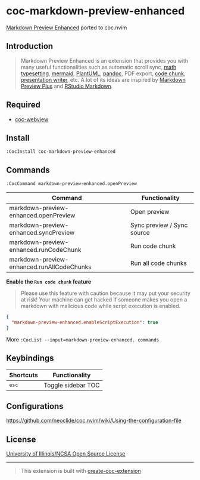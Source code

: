 # coc-markdown-preview-enhanced

[Markdown Preview Enhanced](https://shd101wyy.github.io/markdown-preview-enhanced/) ported to coc.nvim

## Introduction

> Markdown Preview Enhanced is an extension that provides you with many useful functionalities such as automatic scroll sync, [math typesetting](https://shd101wyy.github.io/markdown-preview-enhanced/#/math), [mermaid](https://shd101wyy.github.io/markdown-preview-enhanced/#/diagrams?id=mermaid), [PlantUML](https://shd101wyy.github.io/markdown-preview-enhanced/#/diagrams?id=plantuml), [pandoc](https://shd101wyy.github.io/markdown-preview-enhanced/#/pandoc), PDF export, [code chunk](https://shd101wyy.github.io/markdown-preview-enhanced/#/code-chunk), [presentation writer](https://rawgit.com/shd101wyy/markdown-preview-enhanced/master/docs/presentation-intro.html), etc. A lot of its ideas are inspired by [Markdown Preview Plus](https://github.com/atom-community/markdown-preview-plus) and [RStudio Markdown](http://rmarkdown.rstudio.com/).

## Required

- [coc-webview](https://github.com/weirongxu/coc-webview)

## Install

`:CocInstall coc-markdown-preview-enhanced`

## Commands

`:CocCommand markdown-preview-enhanced.openPreview`

| Command                                    | Functionality              |
| ------------------------------------------ | -------------------------- |
| markdown-preview-enhanced.openPreview      | Open preview               |
| markdown-preview-enhanced.syncPreview      | Sync preview / Sync source |
| markdown-preview-enhanced.runCodeChunk     | Run code chunk             |
| markdown-preview-enhanced.runAllCodeChunks | Run all code chunks        |

**Enable the `Run code chunk` feature**

> Please use this feature with caution because it may put your security at risk! Your machine can get hacked if someone makes you open a markdown with malicious code while script execution is enabled.

```json
{
  "markdown-preview-enhanced.enableScriptExecution": true
}
```

More `:CocList --input=markdown-preview-enhanced. commands`

## Keybindings

| Shortcuts      | Functionality      |
| -------------- | ------------------ |
| <kbd>esc</kbd> | Toggle sidebar TOC |

## Configurations

https://github.com/neoclide/coc.nvim/wiki/Using-the-configuration-file

## License

[University of Illinois/NCSA Open Source License](./LICENSE.md)

---

> This extension is built with [create-coc-extension](https://github.com/fannheyward/create-coc-extension)
